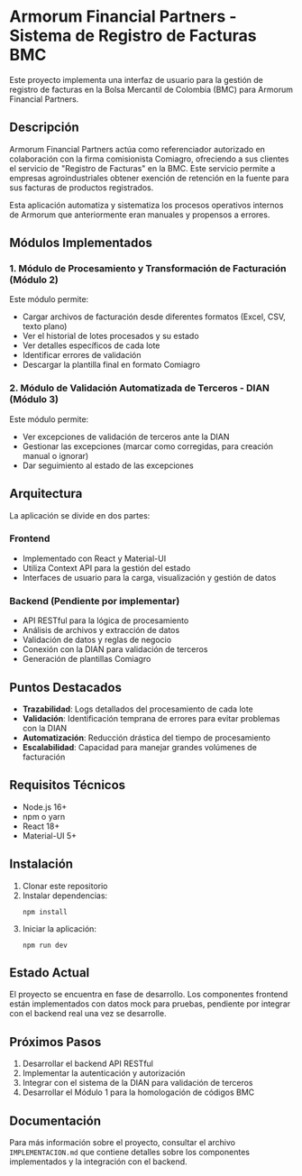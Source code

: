 # Armorum Financial Partners - Sistema de Registro de Facturas BMC

Este proyecto implementa una interfaz de usuario para la gestión de registro de facturas en la Bolsa Mercantil de Colombia (BMC) para Armorum Financial Partners.

## Descripción

Armorum Financial Partners actúa como referenciador autorizado en colaboración con la firma comisionista Comiagro, ofreciendo a sus clientes el servicio de "Registro de Facturas" en la BMC. Este servicio permite a empresas agroindustriales obtener exención de retención en la fuente para sus facturas de productos registrados.

Esta aplicación automatiza y sistematiza los procesos operativos internos de Armorum que anteriormente eran manuales y propensos a errores.

## Módulos Implementados

### 1. Módulo de Procesamiento y Transformación de Facturación (Módulo 2)

Este módulo permite:
- Cargar archivos de facturación desde diferentes formatos (Excel, CSV, texto plano)
- Ver el historial de lotes procesados y su estado
- Ver detalles específicos de cada lote
- Identificar errores de validación
- Descargar la plantilla final en formato Comiagro

### 2. Módulo de Validación Automatizada de Terceros - DIAN (Módulo 3)

Este módulo permite:
- Ver excepciones de validación de terceros ante la DIAN
- Gestionar las excepciones (marcar como corregidas, para creación manual o ignorar)
- Dar seguimiento al estado de las excepciones

## Arquitectura

La aplicación se divide en dos partes:

### Frontend
- Implementado con React y Material-UI
- Utiliza Context API para la gestión del estado
- Interfaces de usuario para la carga, visualización y gestión de datos

### Backend (Pendiente por implementar)
- API RESTful para la lógica de procesamiento
- Análisis de archivos y extracción de datos
- Validación de datos y reglas de negocio
- Conexión con la DIAN para validación de terceros
- Generación de plantillas Comiagro

## Puntos Destacados

- **Trazabilidad**: Logs detallados del procesamiento de cada lote
- **Validación**: Identificación temprana de errores para evitar problemas con la DIAN
- **Automatización**: Reducción drástica del tiempo de procesamiento
- **Escalabilidad**: Capacidad para manejar grandes volúmenes de facturación

## Requisitos Técnicos

- Node.js 16+
- npm o yarn
- React 18+
- Material-UI 5+

## Instalación

1. Clonar este repositorio
2. Instalar dependencias:
   ```
   npm install
   ```
3. Iniciar la aplicación:
   ```
   npm run dev
   ```

## Estado Actual

El proyecto se encuentra en fase de desarrollo. Los componentes frontend están implementados con datos mock para pruebas, pendiente por integrar con el backend real una vez se desarrolle.

## Próximos Pasos

1. Desarrollar el backend API RESTful
2. Implementar la autenticación y autorización
3. Integrar con el sistema de la DIAN para validación de terceros
4. Desarrollar el Módulo 1 para la homologación de códigos BMC

## Documentación

Para más información sobre el proyecto, consultar el archivo `IMPLEMENTACION.md` que contiene detalles sobre los componentes implementados y la integración con el backend.
